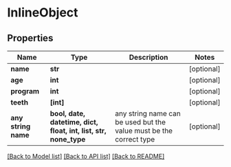 # InlineObject


## Properties
Name | Type | Description | Notes
------------ | ------------- | ------------- | -------------
**name** | **str** |  | [optional] 
**age** | **int** |  | [optional] 
**program** | **int** |  | [optional] 
**teeth** | **[int]** |  | [optional] 
**any string name** | **bool, date, datetime, dict, float, int, list, str, none_type** | any string name can be used but the value must be the correct type | [optional]

[[Back to Model list]](../README.md#documentation-for-models) [[Back to API list]](../README.md#documentation-for-api-endpoints) [[Back to README]](../README.md)


